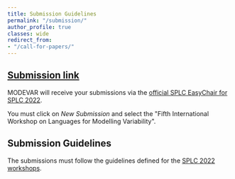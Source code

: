 ```yaml
---
title: Submission Guidelines
permalink: "/submission/"
author_profile: true
classes: wide
redirect_from:
- "/call-for-papers/"
---
```


## [Submission link](https://easychair.org/my/conference?conf=splc2022)

 
MODEVAR will receive your submissions via the [official SPLC EasyChair for SPLC 2022](https://easychair.org/my/conference?conf=splc2022).

You must click on *New Submission* and select the "Fifth International Workshop on Languages for Modelling Variability".



## Submission Guidelines

The submissions must follow the guidelines defined for the [SPLC 2022 workshops](https://2022.splc.net/program/workshops/).



